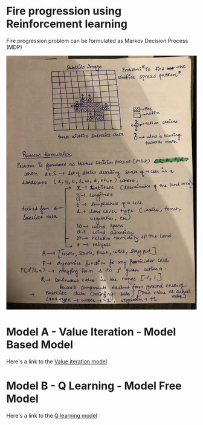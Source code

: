 # Fire progression using Reinforcement learning

Fire progression problem can be formulated as Markov Decision Process (MDP)

<div style="width:50; height:50">
<img src="/fire_spread/images/mdp_problem_formulation.jpg" alt="MDP Problem Fomulation"
	title="MDP Problem Fomulation" />
</div>

# Model A - Value Iteration - Model Based Model
Here's a link to the [Value iteration model](/fire_spread/modelA/Value_iteration_fire_spread_pattern_v1.0.ipynb)


# Model B - Q Learning - Model Free Model
Here's a link to the [Q learning model](/fire_spread/modelB/Q_learning_fire_spread_pattern_v1.0.ipynb)



